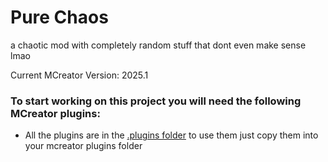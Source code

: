 # Pure Chaos
a chaotic mod with completely random stuff that dont even make sense lmao

Current MCreator Version: 2025.1
### To start working on this project you will need the following MCreator plugins:
- All the plugins are in the [.plugins folder](https://github.com/Aflkonstukt-Studio/PureChaos/tree/master/.plugins) to use them just copy them into your mcreator plugins folder
